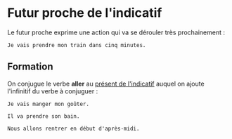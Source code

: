 # Futur proche de l'indicatif

Le futur proche exprime une action qui va se dérouler très prochainement :

```text
Je vais prendre mon train dans cinq minutes.
```

## Formation

On conjugue le verbe **aller** au [présent de l'indicatif](présent%20de%20l'indicatif.md) auquel on ajoute l'infinitif du verbe à conjuguer :

```text
Je vais manger mon goûter.

Il va prendre son bain.

Nous allons rentrer en début d'après-midi.
```
